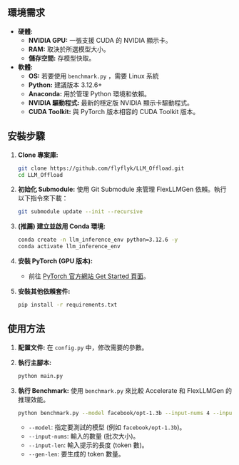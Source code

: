 ## 環境需求

*   **硬體:**
    *   **NVIDIA GPU:** 一張支援 CUDA 的 NVIDIA 顯示卡。
    *   **RAM:** 取決於所選模型大小。
    *   **儲存空間:** 存模型快取。
*   **軟體:**
    *   **OS:** 若要使用 `benchmark.py` ，需要 Linux 系統
    *   **Python:** 建議版本 3.12.6+
    *   **Anaconda:** 用於管理 Python 環境和依賴。
    *   **NVIDIA 驅動程式:** 最新的穩定版 NVIDIA 顯示卡驅動程式。
    *   **CUDA Toolkit:** 與 PyTorch 版本相容的 CUDA Toolkit 版本。

## 安裝步驟

1.  **Clone 專案庫:**
    ```bash
    git clone https://github.com/flyflyk/LLM_Offload.git
    cd LLM_Offload
    ```

2.  **初始化 Submodule:**
    使用 Git Submodule 來管理 FlexLLMGen 依賴。執行以下指令來下載：
    ```bash
    git submodule update --init --recursive
    ```

3.  **(推薦) 建立並啟用 Conda 環境:**
    ```bash
    conda create -n llm_inference_env python=3.12.6 -y
    conda activate llm_inference_env
    ```

4.  **安裝 PyTorch (GPU 版本):**
    *   前往 [PyTorch 官方網站 Get Started 頁面](https://pytorch.org/get-started/locally/)。

5.  **安裝其他依賴套件:**
    ```bash
    pip install -r requirements.txt
    ```

## 使用方法

1.  **配置文件:**
    在 `config.py` 中，修改需要的參數。

2.  **執行主腳本:**
    ```bash
    python main.py
    ```

3.  **執行 Benchmark:**
    使用 `benchmark.py` 來比較 Accelerate 和 FlexLLMGen 的推理效能。

    ```bash
    python benchmark.py --model facebook/opt-1.3b --input-nums 4 --input-len 64 --gen-len 32
    ```

    *   `--model`: 指定要測試的模型 (例如 `facebook/opt-1.3b`)。
    *   `--input-nums`: 輸入的數量 (批次大小)。
    *   `--input-len`: 輸入提示的長度 (token 數)。
    *   `--gen-len`: 要生成的 token 數量。